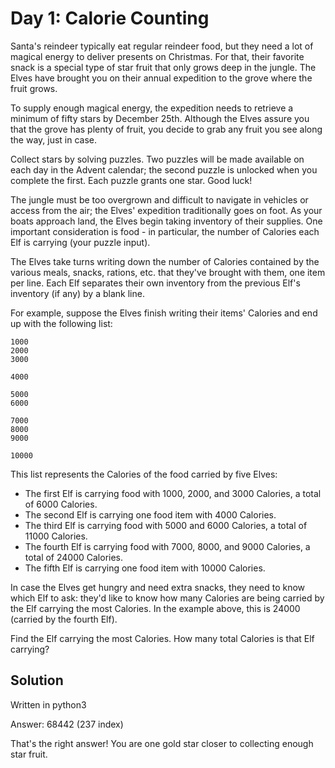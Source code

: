Day 1: Calorie Counting
==========================================

Santa's reindeer typically eat regular reindeer food, but they need a lot of magical energy to
deliver presents on Christmas. For that, their favorite snack is a special type of star fruit
that only grows deep in the jungle. The Elves have brought you on their annual expedition to
the grove where the fruit grows.

To supply enough magical energy, the expedition needs to retrieve a minimum of fifty stars by
December 25th. Although the Elves assure you that the grove has plenty of fruit, you decide to
grab any fruit you see along the way, just in case.

Collect stars by solving puzzles. Two puzzles will be made available on each day in the Advent
calendar; the second puzzle is unlocked when you complete the first. Each puzzle grants one
star. Good luck!

The jungle must be too overgrown and difficult to navigate in vehicles or access from the air;
the Elves' expedition traditionally goes on foot. As your boats approach land, the Elves begin
taking inventory of their supplies. One important consideration is food - in particular, the
number of Calories each Elf is carrying (your puzzle input).

The Elves take turns writing down the number of Calories contained by the various meals, snacks,
rations, etc. that they've brought with them, one item per line. Each Elf separates their own
inventory from the previous Elf's inventory (if any) by a blank line.

For example, suppose the Elves finish writing their items' Calories and end up with the following
list:

    1000
    2000
    3000

    4000

    5000
    6000

    7000
    8000
    9000

    10000

This list represents the Calories of the food carried by five Elves:

* The first Elf is carrying food with 1000, 2000, and 3000 Calories, a total of 6000 Calories.
* The second Elf is carrying one food item with 4000 Calories.
* The third Elf is carrying food with 5000 and 6000 Calories, a total of 11000 Calories.
* The fourth Elf is carrying food with 7000, 8000, and 9000 Calories, a total of 24000 Calories.
* The fifth Elf is carrying one food item with 10000 Calories.

In case the Elves get hungry and need extra snacks, they need to know which Elf to ask: they'd
like to know how many Calories are being carried by the Elf carrying the most Calories. In the
example above, this is 24000 (carried by the fourth Elf).

Find the Elf carrying the most Calories. How many total Calories is that Elf carrying?


Solution
---------------------------------------------

Written in python3

Answer: 68442 (237 index)

That's the right answer! You are one gold star closer to collecting enough star fruit.

